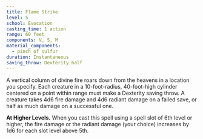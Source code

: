 ```yaml
---
title: Flame Strike
level: 5
school: Evocation
casting_time: 1 action
range: 60 feet
components: V, S, M
material_components:
  - pinch of sulfur
duration: Instantaneous
saving_throw: Dexterity half
---
```


A vertical column of divine fire roars down from the heavens in a location you specify. Each creature in a 10-foot-radius, 40-foot-high cylinder centered on a point within range must make a Dexterity saving throw. A creature takes 4d6 fire damage and 4d6 radiant damage on a failed save, or half as much damage on a successful one.

**At Higher Levels.** When you cast this spell using a spell slot of 6th level or higher, the fire damage or the radiant damage (your choice) increases by 1d6 for each slot level above 5th.
